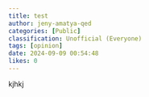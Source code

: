 ```yaml
---
title: test
author: jeny-amatya-qed
categories: [Public]
classification: Unofficial (Everyone)
tags: [opinion]
date: 2024-09-09 00:54:48 
likes: 0
---
```


kjhkj